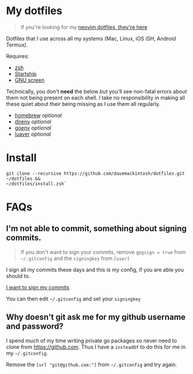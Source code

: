 # My dotfiles

> If you're looking for my [neovim dotfiles, they're here](https://github.com/davemackintosh/nvim)

Dotfiles that I use across all my systems (Mac, Linux, iOS iSH, Android Termux).

Requires:

* [zsh](https://zsh.sourceforge.io)
* [Startship](https://starship.rs)
* [GNU screen](https://www.gnu.org/software/screen/)

Technically, you don't __need__ the below *but* you'll see non-fatal errors about them not being present on each shell. I take no responsibility in making all these quiet about their being missing as I use them all regularly.

* [homebrew](https://brew.sh) _optional_
* [direnv](https://direnv.net) _optional_
* [goenv](https://github.com/syndbg/goenv) _optional_
* [luaver](https://dhavalkapil.com/luaver/) _optional_

# Install

```
git clone --recursive https://github.com/davemackintosh/dotfiles.git ~/dotfiles &&
~/dotfiles/install.zsh`
```

# FAQs

## I'm not able to commit, something about signing commits.

> If you don't want to sign your commits, remove `gpgsign = true` from `~/.gitconfig` and the `signingkey` from `[user]`

I sign all my commits these days and this is _my_ config, if you are able you should to.

[I want to sign my commits](https://docs.github.com/en/authentication/managing-commit-signature-verification/signing-commits)

You can then edit `~/.gitconfig` and set your `signingkey`

## Why doesn't git ask me for my github username and password?

I spend much of my time writing private go packages so never need to clone from https://github.com. Thus I have a `insteadOf` to do this for me in my `~/.gitconfig`.

Remove the `[url "git@github.com:"]` from `~/.gitconfig` and try again.
